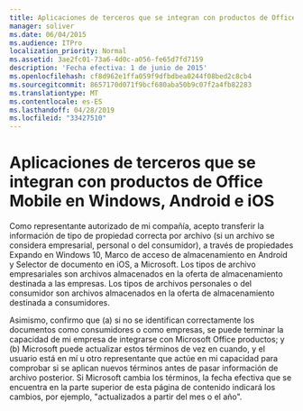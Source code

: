 ```yaml
---
title: Aplicaciones de terceros que se integran con productos de Office Mobile en Windows, Android e iOS
manager: soliver
ms.date: 06/04/2015
ms.audience: ITPro
localization_priority: Normal
ms.assetid: 3ae2fc01-73a6-4d0c-a056-fe65d7fd7159
description: 'Fecha efectiva: 1 de junio de 2015'
ms.openlocfilehash: cf8d962e1ffa059f9dfbdbea0244f08bed2c8cb4
ms.sourcegitcommit: 8657170d071f9bcf680aba50b9c07f2a4fb82283
ms.translationtype: MT
ms.contentlocale: es-ES
ms.lasthandoff: 04/28/2019
ms.locfileid: "33427510"
---
```

# <a name="third-party-applications-integrating-with-office-mobile-products-on-windows-android-and-ios"></a>Aplicaciones de terceros que se integran con productos de Office Mobile en Windows, Android e iOS
 
Como representante autorizado de mi compañía, acepto transferir la información de tipo de propiedad correcta por archivo (si un archivo se considera empresarial, personal o del consumidor), a través de propiedades Expando en Windows 10, Marco de acceso de almacenamiento en Android y Selector de documento en iOS, a Microsoft. Los tipos de archivo empresariales son archivos almacenados en la oferta de almacenamiento destinada a las empresas. Los tipos de archivos personales o del consumidor son archivos almacenados en la oferta de almacenamiento destinada a consumidores.
  
Asimismo, confirmo que (a) si no se identifican correctamente los documentos como consumidores o como empresas, se puede terminar la capacidad de mi empresa de integrarse con Microsoft Office productos; y (b) Microsoft puede actualizar estos términos de vez en cuando, y el usuario está en mí u otro representante que actúe en mi capacidad para comprobar si se aplican nuevos términos antes de pasar información de archivo posterior. Si Microsoft cambia los términos, la fecha efectiva que se encuentra en la parte superior de esta página de contenido indicará los cambios, por ejemplo, "actualizados a partir del mes o el año".
  

